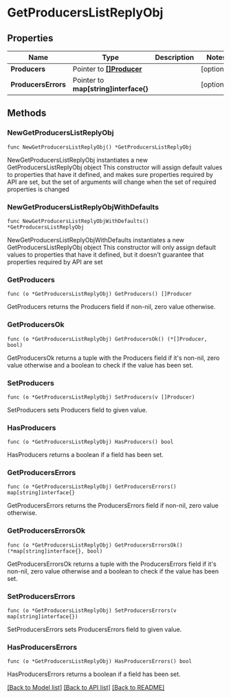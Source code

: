# GetProducersListReplyObj

## Properties

Name | Type | Description | Notes
------------ | ------------- | ------------- | -------------
**Producers** | Pointer to [**[]Producer**](Producer.md) |  | [optional] 
**ProducersErrors** | Pointer to **map[string]interface{}** |  | [optional] 

## Methods

### NewGetProducersListReplyObj

`func NewGetProducersListReplyObj() *GetProducersListReplyObj`

NewGetProducersListReplyObj instantiates a new GetProducersListReplyObj object
This constructor will assign default values to properties that have it defined,
and makes sure properties required by API are set, but the set of arguments
will change when the set of required properties is changed

### NewGetProducersListReplyObjWithDefaults

`func NewGetProducersListReplyObjWithDefaults() *GetProducersListReplyObj`

NewGetProducersListReplyObjWithDefaults instantiates a new GetProducersListReplyObj object
This constructor will only assign default values to properties that have it defined,
but it doesn't guarantee that properties required by API are set

### GetProducers

`func (o *GetProducersListReplyObj) GetProducers() []Producer`

GetProducers returns the Producers field if non-nil, zero value otherwise.

### GetProducersOk

`func (o *GetProducersListReplyObj) GetProducersOk() (*[]Producer, bool)`

GetProducersOk returns a tuple with the Producers field if it's non-nil, zero value otherwise
and a boolean to check if the value has been set.

### SetProducers

`func (o *GetProducersListReplyObj) SetProducers(v []Producer)`

SetProducers sets Producers field to given value.

### HasProducers

`func (o *GetProducersListReplyObj) HasProducers() bool`

HasProducers returns a boolean if a field has been set.

### GetProducersErrors

`func (o *GetProducersListReplyObj) GetProducersErrors() map[string]interface{}`

GetProducersErrors returns the ProducersErrors field if non-nil, zero value otherwise.

### GetProducersErrorsOk

`func (o *GetProducersListReplyObj) GetProducersErrorsOk() (*map[string]interface{}, bool)`

GetProducersErrorsOk returns a tuple with the ProducersErrors field if it's non-nil, zero value otherwise
and a boolean to check if the value has been set.

### SetProducersErrors

`func (o *GetProducersListReplyObj) SetProducersErrors(v map[string]interface{})`

SetProducersErrors sets ProducersErrors field to given value.

### HasProducersErrors

`func (o *GetProducersListReplyObj) HasProducersErrors() bool`

HasProducersErrors returns a boolean if a field has been set.


[[Back to Model list]](../README.md#documentation-for-models) [[Back to API list]](../README.md#documentation-for-api-endpoints) [[Back to README]](../README.md)


